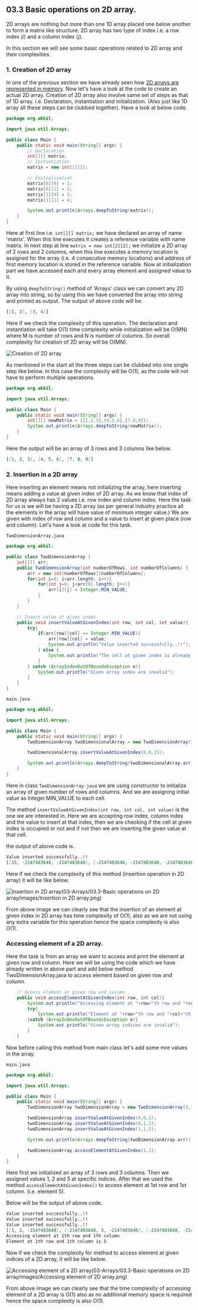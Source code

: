 ## 03.3 Basic operations on 2D array.

2D arrays are nothing but more than one 1D array placed one below another to form a matrix like structure.
2D array has two type of index i.e. a row index (i) and a column index (j).

In this section we will see some basic operations related to 2D array and their complexities.

### 1. Creation of 2D array

In one of the previous section we have already seen how [2D arrays are represented in memory](https://github.com/Akhil-Selukar/DSA-Prep/tree/master/03-Arrays#types-of-array:~:text=Now%20how%20about%202D%2Darrays).
Now let's have a look at the code to create an actual 2D array. Creation of 2D array also involve same set of steps as that 
of 1D array. i.e. Declaration, instantiation and initialization. (Also just like 1D array all these steps can be clubbed 
together). Have a look at below code. 


```java
package org.akhil;

import java.util.Arrays;

public class Main {
    public static void main(String[] args) {
        // Declaration
        int[][] matrix;
        // Instantiation
        matrix = new int[2][2];

        // Initialization
        matrix[0][0] = 1;
        matrix[0][1] = 2;
        matrix[1][0] = 3;
        matrix[1][1] = 4;

        System.out.println(Arrays.deepToString(matrix));
    }
}
```

Here at first line i.e. `int[][] matrix;` we have declared an array of name 'matrix'. When this line executes it creates 
a reference variable with name matrix. In next step at line `matrix = new int[2][2];` we initialize a 2D array of 2 rows and 
2 columns, when this line executes a memory location is assigned for the array (i.e. 4 consecutive memory locations) and 
address of first memory location is stored in the reference variable. Now at initialization part we have accessed each 
and every array element and assigned value to it. 

By using `deepToString()` method of 'Arrays' class we can convert any 2D array into string, so by using this we have converted 
the array into string and printed as output. The output of above code will be.

```markdown
[[1, 2], [3, 4]]
```

Here if we check the complexity of this operation. The declaration and instantiation will take O(1) time complexity while
initialization will be O(MN) where M is number of rows and N is number of columns. So overall complexity for creation of 
2D array will be O(MN). 

![Creation of 2D array](https://github.com/Akhil-Selukar/DSA-Prep/blob/master/03-Arrays/03.3-Basic%20operations%20on%202D%20array/images/Creation%20of%202D%20array.png)

As mentioned in the start all the three steps can be clubbed into one single step like below. In this case the complexity
will be O(1), as the code will not have to perform multiple operations.

```java
package org.akhil;

import java.util.Arrays;

public class Main {
    public static void main(String[] args) {
        int[][] newMatrix = {{1,2,3},{4,5,6},{7,8,9}};
        System.out.println(Arrays.deepToString(newMatrix));
    }
}
```

Here the output will be an array of 3 rows and 3 columns like below.

```markdown
[[1, 2, 3], [4, 5, 6], [7, 8, 9]]
```

### 2. Insertion in a 2D array
Here inserting an element means not initializing the array, here inserting means adding a value at given index of 2D array.
As we know that index of 2D array always has 2 values i.e. row index and column index. Here the task for us is we will be 
having a 2D array (as per general industry practice all the elements in the array will have value of minimum integer value.)
We are given with index of row and column and a value to insert at given place (row and column). Let's have a look at code 
for this task.

`TwoDimensionArray.java`
```java
package org.akhil;

public class TwoDimensionArray {
    int[][] arr;
    public TwoDimensionArray(int numberOfRows, int numberOfColumns) {
        arr = new int[numberOfRows][numberOfColumns];
        for(int i=0; i<arr.length; i++){
            for(int j=0; j<arr[0].length; j++){
                arr[i][j] = Integer.MIN_VALUE;
            }
        }
    }

    // Insert value at given index.
    public void insertValueAtGivenIndex(int row, int col, int value){
        try{
            if(arr[row][col] == Integer.MIN_VALUE){
                arr[row][col] = value;
                System.out.println("Value inserted successfully..!!");
            } else {
                System.out.println("The cell at given index is already occupied.");
            }
        } catch (ArrayIndexOutOfBoundsException e){
            System.out.println("Given array index are invalid");
        }
    }
}
```

`main.java`
```java
package org.akhil;

import java.util.Arrays;

public class Main {
    public static void main(String[] args) {
        TwoDimensionArray twoDimensionalArray = new TwoDimensionArray(3, 3);

        twoDimensionalArray.insertValueAtGivenIndex(0,0,15);

        System.out.println(Arrays.deepToString(twoDimensionalArray.arr));
    }
}
```

Here in class `TwoDimensionArray.java` we are using constructor to initialize an array of given number of rows and columns.
And we are assigning initial value as Integer.MIN_VALUE to each cell.

The method `insertValueAtGivenIndex(int row, int col, int value)` is the one we are interested in. Here we are accepting 
row index, column index and the value to insert at that index, then we are checking if the cell at given index is occupied 
or not and if not then we are inserting the given value at that cell.

the output of above code is.

```markdown
Value inserted successfully..!!
[[15, -2147483648, -2147483648], [-2147483648, -2147483648, -2147483648], [-2147483648, -2147483648, -2147483648]]
```

Here if we check the complexity of this method (insertion operation in 2D array) it will be like below.

![Insertion in 2D array(03-Arrays/03.3-Basic operations on 2D array/images/Insertion in 2D array.png)](https://github.com/Akhil-Selukar/DSA-Prep/blob/master/03-Arrays/03.3-Basic%20operations%20on%202D%20array/images/Insertion%20in%202D%20array.png)

From above image we can clearly see that the insertion of an element at given index in 2D array has time complexity of 
O(1), also as we are not using any extra variable for this operation hence the space complexity is also O(1).


### Accessing element of a 2D array.
Here the task is from an array we want to access and print the element at given row and column. Here we will be using 
the code which we have already written in above part and add below method TwoDimensionArray.java to access element based 
on given row and column.

```java
    // Access element at given row and column
    public void accessElementAtGivenIndex(int row, int col){
        System.out.println("Accessing element at "+row+"th row and "+col+"th column");
        try{
            System.out.println("Element at "+row+"th row and "+col+"th column is "+arr[row][col]);
        }catch (ArrayIndexOutOfBoundsException e){
            System.out.println("Given array indices are invalid");
        }
    }
```

Now before calling this method from main class let's add some mre values in the array.

`main.java`
```java
package org.akhil;

import java.util.Arrays;

public class Main {
    public static void main(String[] args) {
        TwoDimensionArray twoDimensionArray = new TwoDimensionArray(3,3);

        twoDimensionArray.insertValueAtGivenIndex(0,0,1);
        twoDimensionArray.insertValueAtGivenIndex(0,1,2);
        twoDimensionArray.insertValueAtGivenIndex(1,1,5);

        System.out.println(Arrays.deepToString(twoDimensionArray.arr));

        twoDimensionArray.accessElementAtGivenIndex(1,1);
    }
}
```

Here first we initialized an array of 3 rows and 3 columns. Then we assigned values 1, 2 and 5 at specific indices. After 
that we used the method `accessElementAtGivenIndex()` to access element at 1st row and 1st column. (i.e. element 5).

Below will be the output of above code.

```markdown
Value inserted successfully..!!
Value inserted successfully..!!
Value inserted successfully..!!
[[1, 2, -2147483648], [-2147483648, 5, -2147483648], [-2147483648, -2147483648, -2147483648]]
Accessing element at 1th row and 1th column
Element at 1th row and 1th column is 5
```

Now if we check the complexity for method to access element at given indices of a 2D array, it will be like below.

![Accessing element of a 2D array(03-Arrays/03.3-Basic operations on 2D array/images/Accessing element of 2D array.png)](https://github.com/Akhil-Selukar/DSA-Prep/blob/master/03-Arrays/03.3-Basic%20operations%20on%202D%20array/images/Accessing%20element%20of%202D%20array.png)

From above image we can clearly see that the time complexity of accessing element of a 2D array is O(1) also as no additional
memory space is required hence the space complexity is also O(1).

